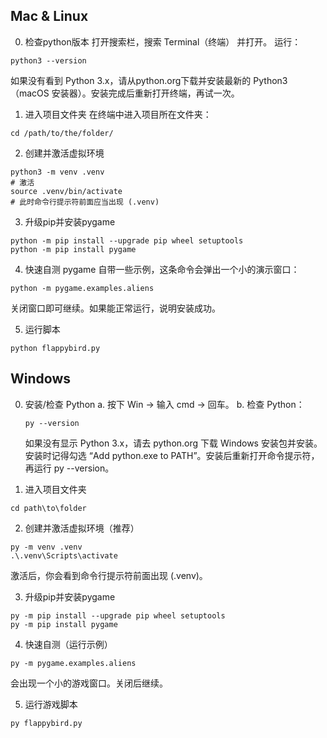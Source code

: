 ## Mac & Linux
0. 检查python版本
打开搜索栏，搜索 Terminal（终端） 并打开。
运行：
```
python3 --version
```
如果没有看到 Python 3.x，请从python.org下载并安装最新的 Python3（macOS 安装器）。安装完成后重新打开终端，再试一次。

1. 进入项目文件夹
在终端中进入项目所在文件夹：
```
cd /path/to/the/folder/
```

2. 创建并激活虚拟环境
```
python3 -m venv .venv
# 激活
source .venv/bin/activate
# 此时命令行提示符前面应当出现 (.venv)
```

3. 升级pip并安装pygame
```
python -m pip install --upgrade pip wheel setuptools
python -m pip install pygame
```

4. 快速自测
pygame 自带一些示例，这条命令会弹出一个小的演示窗口：
```
python -m pygame.examples.aliens
```
关闭窗口即可继续。如果能正常运行，说明安装成功。

5. 运行脚本
```
python flappybird.py 
```

## Windows
0. 安装/检查 Python
    a. 按下 Win → 输入 cmd → 回车。
    b. 检查 Python：
    ```
    py --version
    ```
    如果没有显示 Python 3.x，请去 python.org 下载 Windows 安装包并安装。安装时记得勾选 “Add python.exe to PATH”。安装后重新打开命令提示符，再运行 py --version。

1. 进入项目文件夹
```
cd path\to\folder
```

2. 创建并激活虚拟环境（推荐）
```
py -m venv .venv
.\.venv\Scripts\activate
```
激活后，你会看到命令行提示符前面出现 (.venv)。

3. 升级pip并安装pygame
```
py -m pip install --upgrade pip wheel setuptools
py -m pip install pygame
```

4. 快速自测（运行示例）
```
py -m pygame.examples.aliens
```
会出现一个小的游戏窗口。关闭后继续。

5. 运行游戏脚本
```
py flappybird.py 
```

